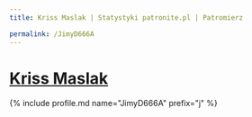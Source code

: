 ```yaml
---
title: Kriss Maslak | Statystyki patronite.pl | Patromierz

permalink: /JimyD666A
---
```


# [Kriss Maslak](https://patronite.pl/JimyD666A)

{% include profile.md name="JimyD666A" prefix="j" %}
